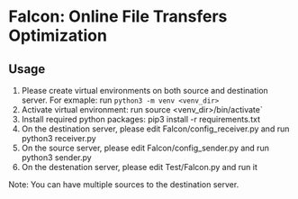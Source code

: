 # Falcon: Online File Transfers Optimization

## Usage

1. Please create virtual environments on both source and destination server. For exmaple: run `python3 -m venv <venv_dir>`
2. Activate virtual environment: run source <venv_dir>/bin/activate`
3. Install required python packages: pip3 install -r requirements.txt
4. On the destination server, please edit Falcon/config_receiver.py and run python3 receiver.py
5. On the source server, please edit Falcon/config_sender.py and run python3 sender.py
6. On the destenation server, please edit Test/Falcon.py and run it
  
Note: You can have multiple sources to the destination server.
